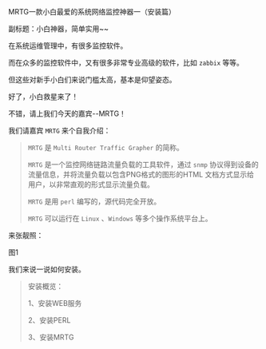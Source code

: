 MRTG一款小白最爱的系统网络监控神器一（安装篇）

副标题：小白神器，简单实用~~



在系统运维管理中，有很多监控软件。

而在众多的监控软件中，又有很多非常专业高级的软件，比如 `zabbix` 等等。

但这些对新手小白们来说门槛太高，基本是仰望姿态。

好了，小白救星来了！

不错，请上我们今天的嘉宾--MRTG！



我们请嘉宾 `MRTG` 来个自我介绍：

> `MRTG` 是 `Multi Router Traffic Grapher` 的简称。
>
> `MRTG` 是一个监控网络链路流量负载的工具软件，通过 `snmp` 协议得到设备的流量信息，并将流量负载以包含PNG格式的图形的HTML 文档方式显示给用户，以非常直观的形式显示流量负载。
>
> `MRTG` 是用 `perl` 编写的，源代码完全开放。
>
> `MRTG` 可以运行在 `Linux` 、`Windows` 等多个操作系统平台上。

来张靓照：

图1



我们来说一说如何安装。

> 安装概览：
>
> 1、安装WEB服务
>
> 2、安装PERL
>
> 3、安装MRTG





